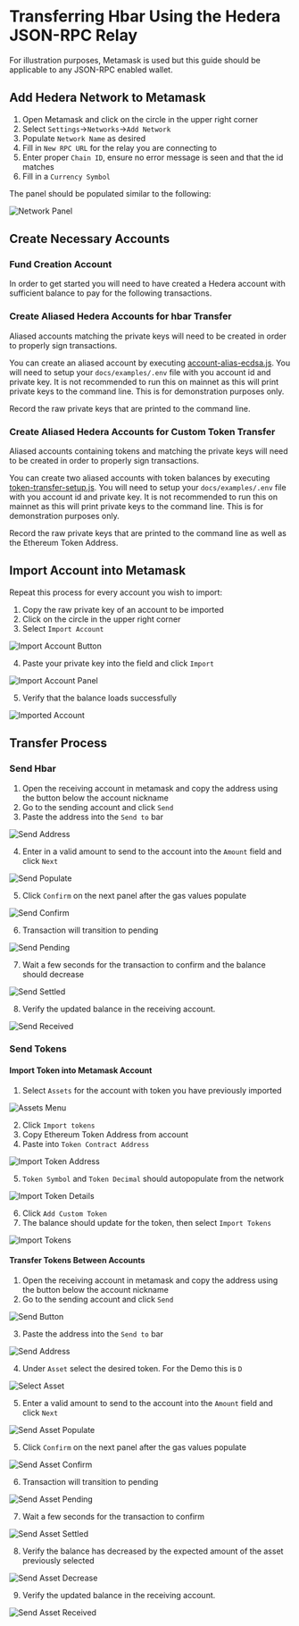 # Transferring Hbar Using the Hedera JSON-RPC Relay

For illustration purposes, Metamask is used but this guide should be applicable to any JSON-RPC enabled wallet.

## Add Hedera Network to Metamask

1. Open Metamask and click on the circle in the upper right corner
2. Select `Settings`->`Networks`->`Add Network`
3. Populate `Network Name` as desired
4. Fill in `New RPC URL` for the relay you are connecting to
5. Enter proper `Chain ID`, ensure no error message is seen and that the id matches
6. Fill in a `Currency Symbol`

The panel should be populated similar to the following:

![Network Panel](images/networkPanel.png)

## Create Necessary Accounts

### Fund Creation Account
In order to get started you will need to have created a Hedera account with sufficient balance to pay for the following transactions.

### Create Aliased Hedera Accounts for hbar Transfer
Aliased accounts matching the private keys will need to be created in order to properly sign transactions. 

You can create an aliased account by executing [account-alias-ecdsa.js](examples/account-alias-ecdsa.js). You will need to setup your `docs/examples/.env` file with you account id and private key. It is not recommended to run this on mainnet as this will print private keys to the command line. This is for demonstration purposes only.

Record the raw private keys that are printed to the command line.

### Create Aliased Hedera Accounts for Custom Token Transfer
Aliased accounts containing tokens and matching the private keys will need to be created in order to properly sign transactions.

You can create two aliased accounts with token balances by executing [token-transfer-setup.js](examples/token-transfer-setup.js). You will need to setup your `docs/examples/.env` file with you account id and private key. It is not recommended to run this on mainnet as this will print private keys to the command line. This is for demonstration purposes only.

Record the raw private keys that are printed to the command line as well as the Ethereum Token Address.

## Import Account into Metamask

Repeat this process for every account you wish to import:

1. Copy the raw private key of an account to be imported
2. Click on the circle in the upper right corner
3. Select `Import Account`

![Import Account Button](images/importAccountButton.png)

4. Paste your private key into the field and click `Import`

![Import Account Panel](images/importAccountPanel.png)

5. Verify that the balance loads successfully

![Imported Account](images/importedAccount.png)

## Transfer Process

### Send Hbar
1. Open the receiving account in metamask and copy the address using the button below the account nickname
2. Go to the sending account and click `Send`
3. Paste the address into the `Send to` bar

![Send Address](images/sendAddress.png)

4. Enter in a valid amount to send to the account into the `Amount` field and click `Next`

![Send Populate](images/sendPopulate.png)

5. Click `Confirm` on the next panel after the gas values populate

![Send Confirm](images/sendConfirm.png)

6. Transaction will transition to pending

![Send Pending](images/sendPending.png)

7. Wait a few seconds for the transaction to confirm and the balance should decrease

![Send Settled](images/sendSettled.png)

8. Verify the updated balance in the receiving account.

![Send Received](images/sendReceived.png)

### Send Tokens

#### Import Token into Metamask Account
1. Select `Assets` for the account with token you have previously imported

![Assets Menu](images/assetsMenu.png)

2. Click `Import tokens`
3. Copy Ethereum Token Address from account
4. Paste into `Token Contract Address`

![Import Token Address](images/importTokenAddress.png)

5. `Token Symbol` and `Token Decimal` should autopopulate from the network

![Import Token Details](images/importTokenDetails.png)

6. Click `Add Custom Token`
7. The balance should update for the token, then select `Import Tokens`

![Import Tokens](images/ImportTokens.png)

#### Transfer Tokens Between Accounts
1. Open the receiving account in metamask and copy the address using the button below the account nickname
2. Go to the sending account and click `Send`

![Send Button](images/sendButton.png)

3. Paste the address into the `Send to` bar

![Send Address](images/sendAddress.png)

4. Under `Asset` select the desired token. For the Demo this is `D`

![Select Asset](images/selectAsset.png)

5. Enter a valid amount to send to the account into the `Amount` field and click `Next`

![Send Asset Populate](images/sendAssetPopulate.png)

5. Click `Confirm` on the next panel after the gas values populate

![Send Asset Confirm](images/sendAssetConfirm.png)

6. Transaction will transition to pending

![Send Asset Pending](images/sendAssetPending.png)

7. Wait a few seconds for the transaction to confirm

![Send Asset Settled](images/sendAssetSettled.png)

8. Verify the balance has decreased by the expected amount of the asset previously selected

![Send Asset Decrease](images/sendAssetDecrease.png)

9. Verify the updated balance in the receiving account.

![Send Asset Received](images/sendAssetReceived.png)

